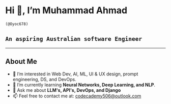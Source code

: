 #  Hi 👋, I’m Muhammad Ahmad      
    (@Oyoc678)
## ``An aspiring Australian software Engineer ``
 - ------------------------------------
 ## About Me 
- 👀 I’m interested in Web Dev, AI, ML, UI & UX design, prompt engineering, DS, and DevOps. 
- 🌱 I’m currently learning **Neural Networks, Deep Learning, and NLP**.
- 💬  Ask me about **LLM's, API's, DevOps, and Django**
- 📫 Feel free to contact me at: codecademy506@outlook.com 
  
  

